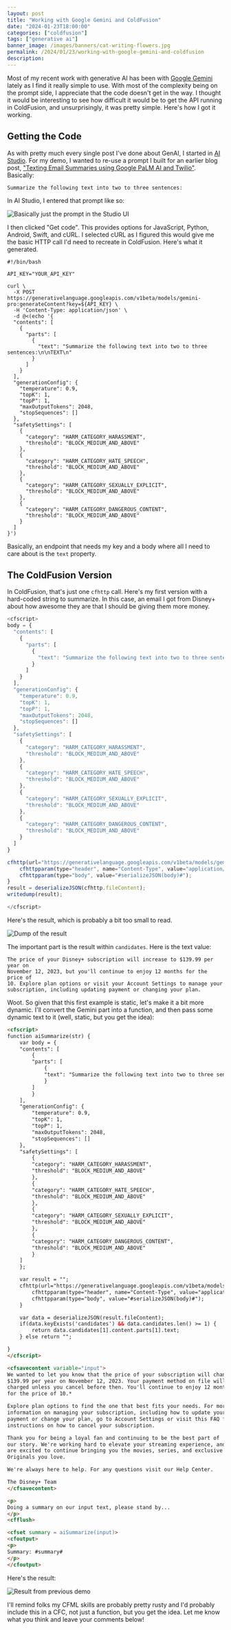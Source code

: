 ```yaml
---
layout: post
title: "Working with Google Gemini and ColdFusion"
date: "2024-01-23T18:00:00"
categories: ["coldfusion"]
tags: ["generative ai"]
banner_image: /images/banners/cat-writing-flowers.jpg
permalink: /2024/01/23/working-with-google-gemini-and-coldfusion
description: 
---
```


Most of my recent work with generative AI has been with [Google Gemini](https://deepmind.google/technologies/gemini/#introduction) lately as I find it really simple to use. With most of the complexity being on the prompt side, I appreciate that the code doesn't get in the way. I thought it would be interesting to see how difficult it would be to get the API running in ColdFusion, and unsurprisingly, it was pretty simple. Here's how I got it working.

## Getting the Code

As with pretty much every single post I've done about GenAI, I started in [AI Studio](https://makersuite.google.com/). For my demo, I wanted to re-use a prompt I built for an earlier blog post, ["Texting Email Summaries using Google PaLM AI and Twilio"](https://www.raymondcamden.com/2023/10/13/texting-email-summaries-using-google-palm-ai-and-twilio). Basically:

```
Summarize the following text into two to three sentences: 
```

In AI Studio, I entered that prompt like so:

<p>
<img src="https://static.raymondcamden.com/images/2024/01/cf1.jpg" alt="Basically just the prompt in the Studio UI" class="imgborder imgcenter" loading="lazy">
</p>

I then clicked "Get code". This provides options for JavaScript, Python, Android, Swift, and cURL. I selected cURL as I figured this would give me the basic HTTP call I'd need to recreate in ColdFusion. Here's what it generated.

```
#!/bin/bash

API_KEY="YOUR_API_KEY"

curl \
  -X POST https://generativelanguage.googleapis.com/v1beta/models/gemini-pro:generateContent?key=${API_KEY} \
  -H 'Content-Type: application/json' \
  -d @<(echo '{
  "contents": [
    {
      "parts": [
        {
          "text": "Summarize the following text into two to three sentences:\n\nTEXT\n"
        }
      ]
    }
  ],
  "generationConfig": {
    "temperature": 0.9,
    "topK": 1,
    "topP": 1,
    "maxOutputTokens": 2048,
    "stopSequences": []
  },
  "safetySettings": [
    {
      "category": "HARM_CATEGORY_HARASSMENT",
      "threshold": "BLOCK_MEDIUM_AND_ABOVE"
    },
    {
      "category": "HARM_CATEGORY_HATE_SPEECH",
      "threshold": "BLOCK_MEDIUM_AND_ABOVE"
    },
    {
      "category": "HARM_CATEGORY_SEXUALLY_EXPLICIT",
      "threshold": "BLOCK_MEDIUM_AND_ABOVE"
    },
    {
      "category": "HARM_CATEGORY_DANGEROUS_CONTENT",
      "threshold": "BLOCK_MEDIUM_AND_ABOVE"
    }
  ]
}')
```

Basically, an endpoint that needs my key and a body where all I need to care about is the `text` property.  

## The ColdFusion Version

In ColdFusion, that's just one `cfhttp` call. Here's my first version with a hard-coded string to summarize. In this case, an email I got from Disney+ about how awesome they are that I should be giving them more money.

```javascript
<cfscript>
body = {
  "contents": [
    {
      "parts": [
        {
          "text": "Summarize the following text into two to three sentences:\n\nWe wanted to let you know that the price of your subscription will change to \n$139.99 per year on November 12, 2023. Your payment method on file will be \ncharged unless you cancel before then. You'\''ll continue to enjoy 12 months \nfor the price of 10.*\n\nExplore plan options to find the one that best fits your needs. For more \ninformation on managing your subscription, including how to update your \npayment or change your plan, go to Account Settings or visit this FAQ for\ninstructions on how to cancel your subscription.\n\nThank you for being a loyal fan and continuing to be the best part of \nour story. We'\''re working hard to elevate your streaming experience, and\nare excited to continue bringing you the movies, series, and exclusive \nOriginals you love.\n\nWe'\''re always here to help. For any questions visit our Help Center.\n\nThe Disney+ Team\n"
        }
      ]
    }
  ],
  "generationConfig": {
    "temperature": 0.9,
    "topK": 1,
    "topP": 1,
    "maxOutputTokens": 2048,
    "stopSequences": []
  },
  "safetySettings": [
    {
      "category": "HARM_CATEGORY_HARASSMENT",
      "threshold": "BLOCK_MEDIUM_AND_ABOVE"
    },
    {
      "category": "HARM_CATEGORY_HATE_SPEECH",
      "threshold": "BLOCK_MEDIUM_AND_ABOVE"
    },
    {
      "category": "HARM_CATEGORY_SEXUALLY_EXPLICIT",
      "threshold": "BLOCK_MEDIUM_AND_ABOVE"
    },
    {
      "category": "HARM_CATEGORY_DANGEROUS_CONTENT",
      "threshold": "BLOCK_MEDIUM_AND_ABOVE"
    }
  ]
}	

cfhttp(url="https://generativelanguage.googleapis.com/v1beta/models/gemini-pro:generateContent?key=#application.GOOGLE_AI_KEY#", method="post") {
	cfhttpparam(type="header", name="Content-Type", value="application/json");
	cfhttpparam(type="body", value="#serializeJSON(body)#");
}
result = deserializeJSON(cfhttp.fileContent);
writedump(result);

</cfscript>
```

Here's the result, which is probably a bit too small to read. 

<p>
<img src="https://static.raymondcamden.com/images/2024/01/cf2.jpg" alt="Dump of the result" class="imgborder imgcenter" loading="lazy">
</p>

The important part is the result within `candidates`. Here is the text value:

```
The price of your Disney+ subscription will increase to $139.99 per year on 
November 12, 2023, but you'll continue to enjoy 12 months for the price of 
10. Explore plan options or visit your Account Settings to manage your 
subscription, including updating payment or changing your plan.
```

Woot. So given that this first example is static, let's make it a bit more dynamic. I'll convert the Gemini part into a function, and then pass some dynamic text to it (well, static, but you get the idea):

```html
<cfscript>
function aiSummarize(str) {
	var body = {
	"contents": [
		{
		"parts": [
			{
			"text": "Summarize the following text into two to three sentences:\n\n#arguments.str#"
			}
		]
		}
	],
	"generationConfig": {
		"temperature": 0.9,
		"topK": 1,
		"topP": 1,
		"maxOutputTokens": 2048,
		"stopSequences": []
	},
	"safetySettings": [
		{
		"category": "HARM_CATEGORY_HARASSMENT",
		"threshold": "BLOCK_MEDIUM_AND_ABOVE"
		},
		{
		"category": "HARM_CATEGORY_HATE_SPEECH",
		"threshold": "BLOCK_MEDIUM_AND_ABOVE"
		},
		{
		"category": "HARM_CATEGORY_SEXUALLY_EXPLICIT",
		"threshold": "BLOCK_MEDIUM_AND_ABOVE"
		},
		{
		"category": "HARM_CATEGORY_DANGEROUS_CONTENT",
		"threshold": "BLOCK_MEDIUM_AND_ABOVE"
		}
	]
	};

	var result = "";
	cfhttp(url="https://generativelanguage.googleapis.com/v1beta/models/gemini-pro:generateContent?key=#application.GOOGLE_AI_KEY#", method="post", result="result") {
		cfhttpparam(type="header", name="Content-Type", value="application/json");
		cfhttpparam(type="body", value="#serializeJSON(body)#");
	}

	var data = deserializeJSON(result.fileContent);
	if(data.keyExists('candidates') && data.candidates.len() >= 1) {
		return data.candidates[1].content.parts[1].text;
	} else return "";

}
</cfscript>

<cfsavecontent variable="input">
We wanted to let you know that the price of your subscription will change to 
$139.99 per year on November 12, 2023. Your payment method on file will be 
charged unless you cancel before then. You'll continue to enjoy 12 months 
for the price of 10.*

Explore plan options to find the one that best fits your needs. For more 
information on managing your subscription, including how to update your 
payment or change your plan, go to Account Settings or visit this FAQ for
instructions on how to cancel your subscription.

Thank you for being a loyal fan and continuing to be the best part of 
our story. We're working hard to elevate your streaming experience, and
are excited to continue bringing you the movies, series, and exclusive 
Originals you love.

We're always here to help. For any questions visit our Help Center.

The Disney+ Team
</cfsavecontent>

<p>
Doing a summary on our input text, please stand by...
</p>
<cfflush>

<cfset summary = aiSummarize(input)>
<cfoutput>
<p>
Summary: #summary#
</p>
</cfoutput>
```

Here's the result:

<p>
<img src="https://static.raymondcamden.com/images/2024/01/cf3.jpg" alt="Result from previous demo" class="imgborder imgcenter" loading="lazy">
</p>

I'll remind folks my CFML skills are probably pretty rusty and I'd probably include this in a CFC, not just a function, but you get the idea. Let me know what you think and leave your comments below!